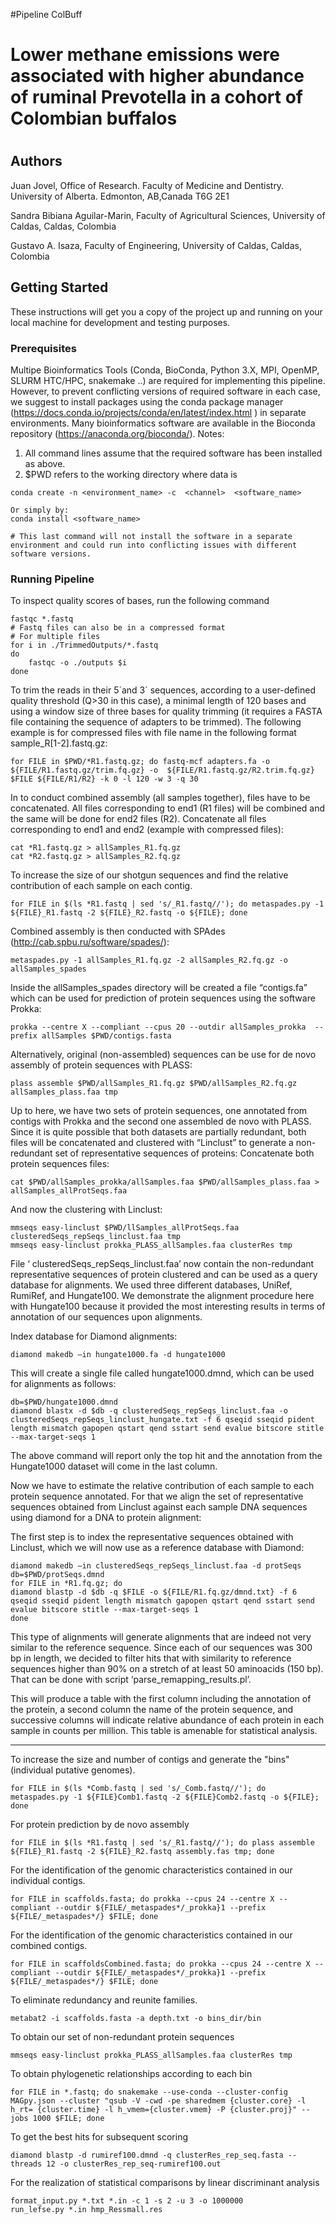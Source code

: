 #Pipeline ColBuff
# Lower methane emissions were associated with higher abundance of ruminal Prevotella in a cohort of Colombian buffalos
#
## Authors
Juan Jovel, Office of Research. Faculty of Medicine and Dentistry. University of Alberta. Edmonton, AB,Canada T6G 2E1

Sandra Bibiana Aguilar-Marin, Faculty of Agricultural Sciences, University of Caldas, Caldas, Colombia

Gustavo A. Isaza, Faculty of Engineering, University of Caldas, Caldas, Colombia

 
## Getting Started

These instructions will get you a copy of the project up and running on your local machine for development and testing purposes.

### Prerequisites

Multipe Bioinformatics Tools (Conda, BioConda, Python 3.X, MPI, OpenMP, SLURM HTC/HPC, snakemake ..) are required for implementing this pipeline. However, to prevent conflicting versions of required software in each case, we suggest to install packages using the conda package manager (https://docs.conda.io/projects/conda/en/latest/index.html ) in separate environments. Many bioinformatics software are available in the Bioconda repository (https://anaconda.org/bioconda/).
Notes:
1. All command lines assume that the required software has been installed as above.
2. $PWD refers to the working directory where data is

```
conda create -n <environment_name> -c  <channel>  <software_name>
 
Or simply by:
conda install <software_name>

# This last command will not install the software in a separate environment and could run into conflicting issues with different software versions.
```

### Running Pipeline

To inspect quality scores of bases, run the following command

```
fastqc *.fastq
# Fastq files can also be in a compressed format
# For multiple files
for i in ./TrimmedOutputs/*.fastq
do
	fastqc -o ./outputs $i 
done
```

To trim the reads in their 5´and 3´ sequences, according to a user-defined quality threshold (Q>30 in this case), a minimal length of 120 bases and using a window size of three bases for quality trimming (it requires a FASTA file containing the sequence of adapters to be trimmed). The following example is for compressed files with file name in the following format sample_R[1-2].fastq.gz:

```
for FILE in $PWD/*R1.fastq.gz; do fastq-mcf adapters.fa -o ${FILE/R1.fastq.gz/trim.fq.gz} -o  ${FILE/R1.fastq.gz/R2.trim.fq.gz} $FILE ${FILE/R1/R2} -k 0 -l 120 -w 3 -q 30
```
In to conduct combined assembly (all samples together), files have to be concatenated. All files corresponding to end1 (R1 files) will be combined and the same will be done for end2 files (R2).
Concatenate all files corresponding to end1 and end2 (example with compressed files):
```
cat *R1.fastq.gz > allSamples_R1.fq.gz
cat *R2.fastq.gz > allSamples_R2.fq.gz
```
To increase the size of our shotgun sequences and find the relative contribution of each sample on each contig.
```
for FILE in $(ls *R1.fastq | sed 's/_R1.fastq//'); do metaspades.py -1 ${FILE}_R1.fastq -2 ${FILE}_R2.fastq -o ${FILE}; done
```
Combined assembly is then conducted with SPAdes (http://cab.spbu.ru/software/spades/):
```
metaspades.py -1 allSamples_R1.fq.gz -2 allSamples_R2.fq.gz -o allSamples_spades
```
Inside the allSamples_spades directory will be created a file “contigs.fa” which can be used for prediction of protein sequences using the software Prokka:
```
prokka --centre X --compliant --cpus 20 --outdir allSamples_prokka  --prefix allSamples $PWD/contigs.fasta
```
Alternatively, original (non-assembled) sequences can be use for de novo assembly of protein sequences with PLASS:
```
plass assemble $PWD/allSamples_R1.fq.gz $PWD/allSamples_R2.fq.gz allSamples_plass.faa tmp
```
Up to here, we have two sets of protein sequences, one annotated from contigs with Prokka and the second one assembled de novo with PLASS.  Since it is quite possible that both datasets are partially redundant, both files will be concatenated and clustered with “Linclust” to generate a non-redundant set of representative sequences of proteins:
Concatenate both protein sequences files:
```
cat $PWD/allSamples_prokka/allSamples.faa $PWD/allSamples_plass.faa > allSamples_allProtSeqs.faa
```
And now the clustering with Linclust:
```
mmseqs easy-linclust $PWD/llSamples_allProtSeqs.faa clusteredSeqs_repSeqs_linclust.faa tmp
mmseqs easy-linclust prokka_PLASS_allSamples.faa clusterRes tmp
```
File ‘ clusteredSeqs_repSeqs_linclust.faa’ now contain the non-redundant representative sequences of protein clustered and can be used as a query database for alignments.
We used three different databases, UniRef, RumiRef, and Hungate100. We demonstrate the alignment procedure here with Hungate100 because it provided the most interesting results in terms of annotation of our sequences upon alignments.

Index database for Diamond alignments:
```
diamond makedb –in hungate1000.fa -d hungate1000
```
This will create a single file called hungate1000.dmnd, which can be used for alignments as follows:
```
db=$PWD/hungate1000.dmnd
diamond blastx -d $db -q clusteredSeqs_repSeqs_linclust.faa -o clusteredSeqs_repSeqs_linclust_hungate.txt -f 6 qseqid sseqid pident length mismatch gapopen qstart qend sstart send evalue bitscore stitle --max-target-seqs 1
```
The above command will report only the top hit and the annotation from the Hungate1000 dataset will come in the last column.

Now we have to estimate the relative contribution of each sample to each protein sequence annotated. For that we align the set of representative sequences obtained from Linclust against each sample DNA sequences using diamond for a DNA to protein alignment:

The first step is to index the representative sequences obtained with Linclust, which we will now use as a reference database with Diamond:
```
diamond makedb –in clusteredSeqs_repSeqs_linclust.faa -d protSeqs
db=$PWD/protSeqs.dmnd
for FILE in *R1.fq.gz; do
diamond blastp -d $db -q $FILE -o ${FILE/R1.fq.gz/dmnd.txt} -f 6 qseqid sseqid pident length mismatch gapopen qstart qend sstart send evalue bitscore stitle --max-target-seqs 1
done
```
This type of alignments will generate alignments that are indeed not very similar to the reference sequence.  Since each of our sequences was 300 bp in length, we decided to filter hits that with similarity to reference sequences higher than 90% on a stretch of at least 50 aminoacids (150 bp). That can be done with script ‘parse_remapping_results.pl’. 

This will produce a table with the first column including the annotation of the protein, a second column the name of the protein sequence, and successive columns will indicate relative abundance of each protein in each sample in counts per million. This table is amenable for statistical analysis.


----------------
To increase the size and number of contigs and generate the "bins" (individual putative genomes).
```
for FILE in $(ls *Comb.fastq | sed 's/_Comb.fastq//'); do metaspades.py -1 ${FILE}Comb1.fastq -2 ${FILE}Comb2.fastq -o ${FILE}; done
```

For protein prediction by de novo assembly
```
for FILE in $(ls *R1.fastq | sed 's/_R1.fastq//'); do plass assemble ${FILE}_R1.fastq -2 ${FILE}_R2.fastq assembly.fas tmp; done
```
For the identification of the genomic characteristics contained in our individual contigs.
```
for FILE in scaffolds.fasta; do prokka --cpus 24 --centre X --compliant --outdir ${FILE/_metaspades*/_prokka}1 --prefix ${FILE/_metaspades*/} $FILE; done
```
For the identification of the genomic characteristics contained in our combined contigs.
```
for FILE in scaffoldsCombined.fasta; do prokka --cpus 24 --centre X --compliant --outdir ${FILE/_metaspades*/_prokka}1 --prefix ${FILE/_metaspades*/} $FILE; done
```
To eliminate redundancy and reunite families.
```
metabat2 -i scaffolds.fasta -a depth.txt -o bins_dir/bin
```
To obtain our set of non-redundant protein sequences
```
mmseqs easy-linclust prokka_PLASS_allSamples.faa clusterRes tmp
```
To obtain phylogenetic relationships according to each bin
```
for FILE in *.fastq; do snakemake --use-conda --cluster-config MAGpy.json --cluster "qsub -V -cwd -pe sharedmem {cluster.core} -l h_rt= {cluster.time} -l h_vmem={cluster.vmem} -P {cluster.proj}" --jobs 1000 $FILE; done
```
To get the best hits for subsequent scoring
```
diamond blastp -d rumiref100.dmnd -q clusterRes_rep_seq.fasta --threads 12 -o clusterRes_rep_seq-rumiref100.out
```
For the realization of statistical comparisons by linear discriminant analysis
```
format_input.py *.txt *.in -c 1 -s 2 -u 3 -o 1000000
run_lefse.py *.in hmp_Ressmall.res
```
